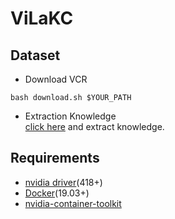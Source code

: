 # ViLaKC   

## Dataset   
* Download VCR   
```
bash download.sh $YOUR_PATH
```

* Extraction Knowledge   
[click here](https://github.com/jaeyun95/KnowledgeExtraction_vers2.0) and extract knowledge.   

## Requirements   
* [nvidia driver](https://docs.nvidia.com/cuda/cuda-installation-guide-linux/index.html#package-manager-installation)(418+)   
* [Docker](https://docs.docker.com/engine/install/ubuntu/)(19.03+)
* [nvidia-container-toolkit](https://github.com/NVIDIA/nvidia-docker#quickstart)   

